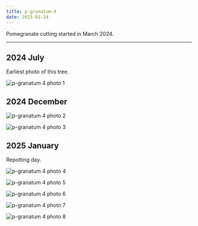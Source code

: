 ```yaml
---
title: p-granatum-4
date: 2025-01-24
---
```


Pomegranate cutting started in March 2024.

---

## 2024 July

Earliest photo of this tree.

![p-granatum 4 photo 1](/images/grow-logs/p-granatum-4-photo-1.jpg)

## 2024 December

![p-granatum 4 photo 2](/images/grow-logs/p-granatum-4-photo-2.jpg)

![p-granatum 4 photo 3](/images/grow-logs/p-granatum-4-photo-3.jpg)

## 2025 January

Repotting day.

![p-granatum 4 photo 4](/images/grow-logs/p-granatum-4-photo-4.jpg)

![p-granatum 4 photo 5](/images/grow-logs/p-granatum-4-photo-5.jpg)

![p-granatum 4 photo 6](/images/grow-logs/p-granatum-4-photo-6.jpg)

![p-granatum 4 photo 7](/images/grow-logs/p-granatum-4-photo-7.jpg)

![p-granatum 4 photo 8](/images/grow-logs/p-granatum-4-photo-8.jpg)